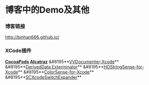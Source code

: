 # 博客中的Demo及其他

### 博客链接
http://binhan666.github.io/

### XCode插件
**[CocoaPods](https://github.com/CocoaPods/CocoaPods)  [Alcatraz](https://github.com/alcatraz/Alcatraz)** &#8195**[VVDocumenter-Xcode](https://github.com/onevcat/VVDocumenter-Xcode)**  
&#8195**[DerivedData Exterminator](https://github.com/kattrali/deriveddata-exterminator)** &#8195**[HOStringSense-for-Xcode](https://github.com/holtwick/HOStringSense-for-Xcode)** &#8195**[ColorSense-for-Xcode](https://github.com/omz/ColorSense-for-Xcode)** &#8195**[SCXcodeSwitchExpander](https://github.com/stefanceriu/SCXcodeSwitchExpander)**
